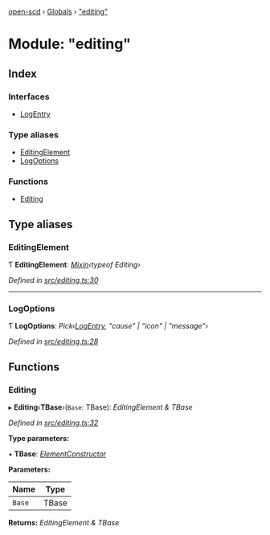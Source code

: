 [open-scd](../README.md) › [Globals](../globals.md) › ["editing"](_editing_.md)

# Module: "editing"

## Index

### Interfaces

* [LogEntry](../interfaces/_editing_.logentry.md)

### Type aliases

* [EditingElement](_editing_.md#editingelement)
* [LogOptions](_editing_.md#logoptions)

### Functions

* [Editing](_editing_.md#editing)

## Type aliases

###  EditingElement

Ƭ **EditingElement**: *[Mixin](_foundation_.md#mixin)‹typeof Editing›*

*Defined in [src/editing.ts:30](https://github.com/openscd/open-scd/blob/283718e/src/editing.ts#L30)*

___

###  LogOptions

Ƭ **LogOptions**: *Pick‹[LogEntry](../interfaces/_editing_.logentry.md), "cause" | "icon" | "message"›*

*Defined in [src/editing.ts:28](https://github.com/openscd/open-scd/blob/283718e/src/editing.ts#L28)*

## Functions

###  Editing

▸ **Editing**‹**TBase**›(`Base`: TBase): *EditingElement & TBase*

*Defined in [src/editing.ts:32](https://github.com/openscd/open-scd/blob/283718e/src/editing.ts#L32)*

**Type parameters:**

▪ **TBase**: *[ElementConstructor](_foundation_.md#elementconstructor)*

**Parameters:**

Name | Type |
------ | ------ |
`Base` | TBase |

**Returns:** *EditingElement & TBase*

